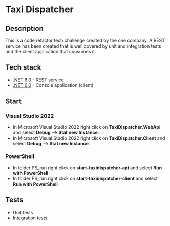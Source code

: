 # Taxi Dispatcher

## Description

This is a code refactor tech challenge created by the one company. A REST service has been created that is well covered by unit and integration tests and the client application that consumes it.

## Tech stack

- [.NET 6.0](https://dotnet.microsoft.com/download/dotnet/6.0) - REST service
- [.NET 6.0](https://dotnet.microsoft.com/download/dotnet/6.0) - Console application (client)

## Start

### Visual Studio 2022
- In Microsoft Visual Studio 2022 right click on **TaxiDispatcher.WebApi** and select **Debug --> Stat new Instance**.
- In Microsoft Visual Studio 2022 right click on **TaxiDispatcher.Client** and select **Debug --> Stat new Instance**.

### PowerShell
- In folder PS_run right click on **start-taxidispatcher-api** and select **Run with PowerShell**
- In folder PS_run right click on **start-taxidispatcher-client** and select **Run with PowerShell**

## Tests

- Unit tests
- Integration tests
